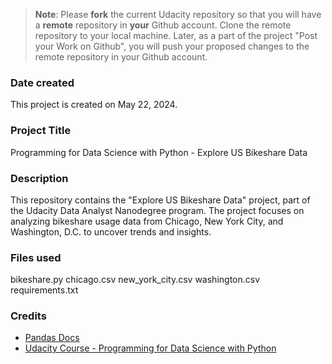 >**Note**: Please **fork** the current Udacity repository so that you will have a **remote** repository in **your** Github account. Clone the remote repository to your local machine. Later, as a part of the project "Post your Work on Github", you will push your proposed changes to the remote repository in your Github account.

### Date created
This project is created on May 22, 2024.

### Project Title
Programming for Data Science with Python - Explore US Bikeshare Data

### Description
This repository contains the "Explore US Bikeshare Data" project, part of the Udacity Data Analyst Nanodegree program. The project focuses on analyzing bikeshare usage data from Chicago, New York City, and Washington, D.C. to uncover trends and insights.

### Files used
bikeshare.py
chicago.csv
new_york_city.csv
washington.csv
requirements.txt

### Credits

- [Pandas Docs](https://pandas.pydata.org/docs)
- [Udacity Course - Programming for Data Science with Python](https://learn.udacity.com/nanodegrees/nd104)
